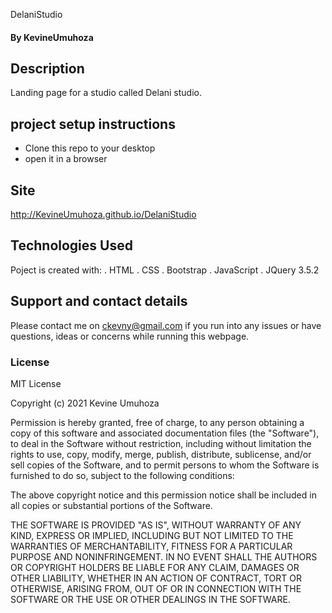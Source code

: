  DelaniStudio

#### By **KevineUmuhoza**
## Description
Landing page for a studio called Delani studio.

## project setup instructions
* Clone this repo to your desktop
* open it in a browser

## Site
http://KevineUmuhoza.github.io/DelaniStudio
## Technologies Used
Poject is created with:
 . HTML
 . CSS
 . Bootstrap
 . JavaScript
 . JQuery 3.5.2


## Support and contact details
Please contact me on ckevny@gmail.com if you run into any issues or have questions, ideas or concerns while running this webpage. 

### License
MIT License

Copyright (c) 2021 Kevine Umuhoza

Permission is hereby granted, free of charge, to any person obtaining a copy
of this software and associated documentation files (the "Software"), to deal
in the Software without restriction, including without limitation the rights
to use, copy, modify, merge, publish, distribute, sublicense, and/or sell
copies of the Software, and to permit persons to whom the Software is
furnished to do so, subject to the following conditions:

The above copyright notice and this permission notice shall be included in all
copies or substantial portions of the Software.

THE SOFTWARE IS PROVIDED "AS IS", WITHOUT WARRANTY OF ANY KIND, EXPRESS OR
IMPLIED, INCLUDING BUT NOT LIMITED TO THE WARRANTIES OF MERCHANTABILITY,
FITNESS FOR A PARTICULAR PURPOSE AND NONINFRINGEMENT. IN NO EVENT SHALL THE
AUTHORS OR COPYRIGHT HOLDERS BE LIABLE FOR ANY CLAIM, DAMAGES OR OTHER
LIABILITY, WHETHER IN AN ACTION OF CONTRACT, TORT OR OTHERWISE, ARISING FROM,
OUT OF OR IN CONNECTION WITH THE SOFTWARE OR THE USE OR OTHER DEALINGS IN THE
SOFTWARE.